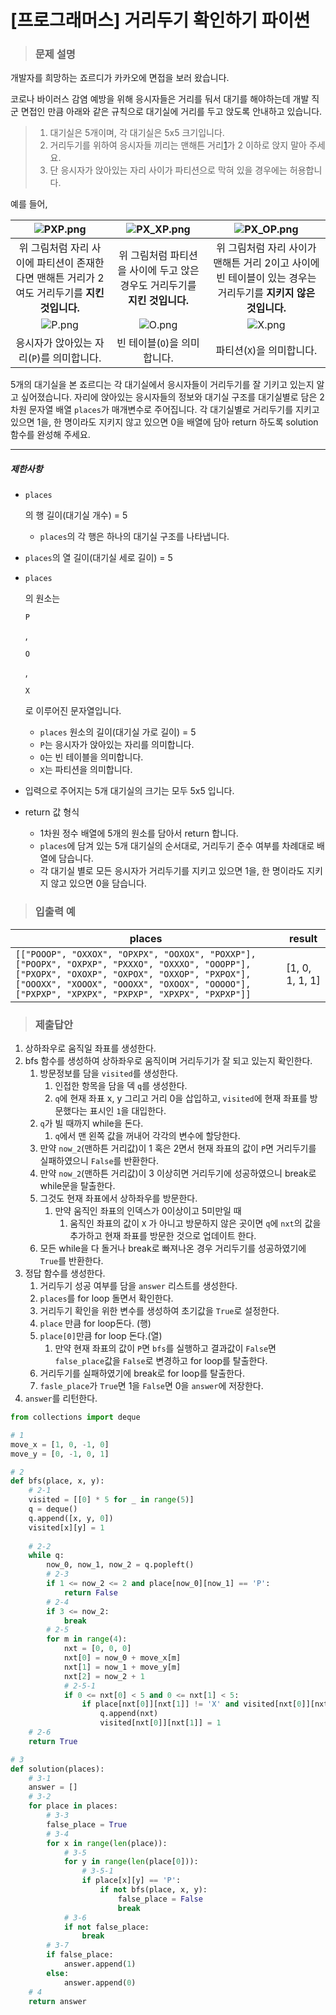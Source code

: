 # [프로그래머스] 거리두기 확인하기 파이썬

>  ### 문제 설명

개발자를 희망하는 죠르디가 카카오에 면접을 보러 왔습니다.

코로나 바이러스 감염 예방을 위해 응시자들은 거리를 둬서 대기를 해야하는데 개발 직군 면접인 만큼
아래와 같은 규칙으로 대기실에 거리를 두고 앉도록 안내하고 있습니다.

> 1. 대기실은 5개이며, 각 대기실은 5x5 크기입니다.
> 2. 거리두기를 위하여 응시자들 끼리는 맨해튼 거리[1](https://programmers.co.kr/learn/courses/30/lessons/81302#fn1)가 2 이하로 앉지 말아 주세요.
> 3. 단 응시자가 앉아있는 자리 사이가 파티션으로 막혀 있을 경우에는 허용합니다.

예를 들어,

| ![PXP.png](https://grepp-programmers.s3.ap-northeast-2.amazonaws.com/files/production/8c056cac-ec8f-435c-a49a-8125df055c5e/PXP.png) | ![PX_XP.png](https://grepp-programmers.s3.ap-northeast-2.amazonaws.com/files/production/d611f66e-f9c4-4433-91ce-02887657fe7f/PX_XP.png) | ![PX_OP.png](https://grepp-programmers.s3.ap-northeast-2.amazonaws.com/files/production/ed707158-0511-457b-9e1a-7dbf34a776a5/PX_OP.png) |
| :----------------------------------------------------------: | :----------------------------------------------------------: | :----------------------------------------------------------: |
| 위 그림처럼 자리 사이에 파티션이 존재한다면 맨해튼 거리가 2여도 거리두기를 **지킨 것입니다.** | 위 그림처럼 파티션을 사이에 두고 앉은 경우도 거리두기를 **지킨 것입니다.** | 위 그림처럼 자리 사이가 맨해튼 거리 2이고 사이에 빈 테이블이 있는 경우는 거리두기를 **지키지 않은 것입니다.** |
| ![P.png](https://grepp-programmers.s3.ap-northeast-2.amazonaws.com/files/production/4c548421-1c32-4947-af9e-a45c61501bc4/P.png) | ![O.png](https://grepp-programmers.s3.ap-northeast-2.amazonaws.com/files/production/ce799a38-668a-4038-b32f-c515b8701262/O.png) | ![X.png](https://grepp-programmers.s3.ap-northeast-2.amazonaws.com/files/production/91e8f98b-baeb-4f81-8cb6-5bafebebdcc7/X.png) |
|          응시자가 앉아있는 자리(`P`)를 의미합니다.           |                 빈 테이블(`O`)을 의미합니다.                 |                  파티션(`X`)을 의미합니다.                   |

5개의 대기실을 본 죠르디는 각 대기실에서 응시자들이 거리두기를 잘 기키고 있는지 알고 싶어졌습니다. 자리에 앉아있는 응시자들의 정보와 대기실 구조를 대기실별로 담은 2차원 문자열 배열 `places`가 매개변수로 주어집니다. 각 대기실별로 거리두기를 지키고 있으면 1을, 한 명이라도 지키지 않고 있으면 0을 배열에 담아 return 하도록 solution 함수를 완성해 주세요.

------

##### 제한사항

- ```
  places
  ```

  의 행 길이(대기실 개수) = 5

  - `places`의 각 행은 하나의 대기실 구조를 나타냅니다.

- `places`의 열 길이(대기실 세로 길이) = 5

- ```
  places
  ```

  의 원소는

   

  ```
  P
  ```

  ,

  ```
  O
  ```

  ,

  ```
  X
  ```

  로 이루어진 문자열입니다.

  - `places` 원소의 길이(대기실 가로 길이) = 5
  - `P`는 응시자가 앉아있는 자리를 의미합니다.
  - `O`는 빈 테이블을 의미합니다.
  - `X`는 파티션을 의미합니다.

- 입력으로 주어지는 5개 대기실의 크기는 모두 5x5 입니다.

- return 값 형식

  - 1차원 정수 배열에 5개의 원소를 담아서 return 합니다.
  - `places`에 담겨 있는 5개 대기실의 순서대로, 거리두기 준수 여부를 차례대로 배열에 담습니다.
  - 각 대기실 별로 모든 응시자가 거리두기를 지키고 있으면 1을, 한 명이라도 지키지 않고 있으면 0을 담습니다.

> ### 입출력 예

| places                                                       | result          |
| ------------------------------------------------------------ | --------------- |
| `[["POOOP", "OXXOX", "OPXPX", "OOXOX", "POXXP"], ["POOPX", "OXPXP", "PXXXO", "OXXXO", "OOOPP"], ["PXOPX", "OXOXP", "OXPOX", "OXXOP", "PXPOX"], ["OOOXX", "XOOOX", "OOOXX", "OXOOX", "OOOOO"], ["PXPXP", "XPXPX", "PXPXP", "XPXPX", "PXPXP"]]` | [1, 0, 1, 1, 1] |

> ### 제출답안

1. 상하좌우로 움직일 좌표를 생성한다.
2. bfs 함수를 생성하여 상하좌우로 움직이며 거리두기가 잘 되고 있는지 확인한다.
   1. 방문정보를 담을 `visited`를 생성한다.
      1. 인접한 항목을 담을 덱 `q`를 생성한다.
      2. `q`에 현재 좌표 x, y 그리고 거리 0을 삽입하고, `visited`에 현재 좌표를 방문했다는 표시인 `1`을 대입한다.
   2. `q`가 빌 때까지 while을 돈다.
      1. `q`에서 맨 왼쪽 값을 꺼내어 각각의 변수에 할당한다.
   3. 만약 `now_2`(맨하튼 거리값)이 1 혹은 2면서 현재 좌표의 값이 `P`면 거리두기를 실패하였으니 `False`를 반환한다.
   4. 만약 `now_2`(맨하튼 거리값)이 3 이상히면 거리두기에 성공하였으니 break로 while문을 탈출한다.
   5. 그것도 현재 좌표에서 상하좌우를 방문한다.
      1. 만약 움직인 좌표의 인덱스가 0이상이고 5미만일 때
         1. 움직인 좌표의 값이 `X` 가 아니고 방문하지 않은 곳이면 `q`에 `nxt`의 값을 추가하고 현재 좌표를 방문한 것으로 업데이트 한다.
   6. 모든 while을 다 돌거나 break로 빠져나온 경우 거리두기를 성공하였기에 `True`를 반환한다.
3. 정답 함수를 생성한다.
   1. 거리두기 성공 여부를 담을 `answer` 리스트를 생성한다.
   2. `places`를 for loop 돌면서 확인한다.
   3. 거리두기 확인을 위한 변수를 생성하여 초기값을 `True`로 설정한다.
   4. `place` 만큼 for loop돈다. (행)
   5. `place[0]`만큼 for loop 돈다.(열)
      1. 만약 현재 좌표의 값이 `P`면 `bfs`를 실행하고 결과값이 `False`면 `false_place`값을 `False`로 변경하고 for loop를 탈출한다.
   6. 거리두기를 실패하였기에 break로 for loop를 탈출한다.
   7. `fasle_place`가 `True`면 1을 `False`면 0을 `answer`에 저장한다.
4. `answer`를 리턴한다.

```python
from collections import deque

# 1
move_x = [1, 0, -1, 0]
move_y = [0, -1, 0, 1]

# 2
def bfs(place, x, y):
    # 2-1
    visited = [[0] * 5 for _ in range(5)]
    q = deque()
    q.append([x, y, 0])
    visited[x][y] = 1
	
    # 2-2
    while q:
        now_0, now_1, now_2 = q.popleft()
        # 2-3
        if 1 <= now_2 <= 2 and place[now_0][now_1] == 'P':
            return False
       	# 2-4
        if 3 <= now_2:
            break
        # 2-5
        for m in range(4):
            nxt = [0, 0, 0]
            nxt[0] = now_0 + move_x[m]
            nxt[1] = now_1 + move_y[m]
            nxt[2] = now_2 + 1
			# 2-5-1
            if 0 <= nxt[0] < 5 and 0 <= nxt[1] < 5:
                if place[nxt[0]][nxt[1]] != 'X' and visited[nxt[0]][nxt[1]] == 0:
                    q.append(nxt)
                    visited[nxt[0]][nxt[1]] = 1
    # 2-6
    return True

# 3
def solution(places):
    # 3-1
    answer = []
	# 3-2
    for place in places:
        # 3-3
        false_place = True
        # 3-4
        for x in range(len(place)):
            # 3-5
            for y in range(len(place[0])):
                # 3-5-1
                if place[x][y] == 'P':
                    if not bfs(place, x, y):
                        false_place = False
                        break
            # 3-6
            if not false_place:
                break
        # 3-7
        if false_place:
            answer.append(1)
        else:
            answer.append(0)
    # 4
    return answer
```

